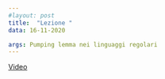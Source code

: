 ```yaml
---
#layout: post
title:  "Lezione "
data: 16-11-2020

args: Pumping lemma nei linguaggi regolari
---
```


[Video](https://uniroma2.sharepoint.com/sites/msteams_a7df03/Documenti%20condivisi/Lezioni/Recordings/fo_lezione_11_16_11_20.mp4)

